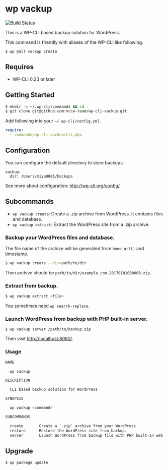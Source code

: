 # wp vackup

[![Build Status](https://travis-ci.org/vccw-team/wp-cli-vackup.svg?branch=master)](https://travis-ci.org/vccw-team/wp-cli-vackup)

This is a WP-CLI based backup solution for WordPress.

This command is friendly with aliases of the WP-CLI like following.

```
$ wp @all vackup create
```

## Requires

* WP-CLI 0.23 or later

## Getting Started

```bash
$ mkdir -p ~/.wp-cli/commands && cd -
$ git clone git@github.com:vccw-team/wp-cli-vackup.git
```

Add following into your `~/.wp-cli/config.yml`.

```yaml
require:
  - commands/wp-cli-vackup/cli.php
```

## Configuration

You can configure the default directory to store backups.

```
vackup:
  dir: /Users/miya0001/backups
```

See more about configuration: http://wp-cli.org/config/

## Subcommands

* `wp vackup create`: Create a .zip archive from WordPress. It contains files and database.
* `wp vackup extract`: Extract the WordPress site from a .zip archive.

### Backup your WordPress files and database.

The file name of the archive will be generated from `home_url()` and timestamp.

```bash
$ wp vackup create --dir=path/to/dir
```

Then archive should be `path/to/dir/example.com-20170101000000.zip`.

### Extract from backup.

```bash
$ wp vackup extract <file>
```

You sometimes need `wp search-replace`.

### Launch WordPress from backup with PHP built-in server.

```
$ wp vackup server /path/to/backup.zip
```

Then visit [http://localhost:8080/](http://localhost:8080/).

### Usage

```bash
NAME

  wp vackup

DESCRIPTION

  CLI based backup solution for WordPress

SYNOPSIS

  wp vackup <command>

SUBCOMMANDS

  create       Create a `.zip` archive from your WordPress.
  restore      Restore the WordPress site from backup.
  server       Launch WordPress from backup file with PHP built-in web server.
```

## Upgrade

```
$ wp package update
```
